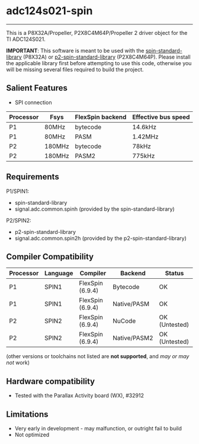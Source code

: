 # adc124s021-spin 
--------------

This is a P8X32A/Propeller, P2X8C4M64P/Propeller 2 driver object for the TI ADC124S021.

**IMPORTANT**: This software is meant to be used with the [spin-standard-library](https://github.com/avsa242/spin-standard-library) (P8X32A) or [p2-spin-standard-library](https://github.com/avsa242/p2-spin-standard-library) (P2X8C4M64P). Please install the applicable library first before attempting to use this code, otherwise you will be missing several files required to build the project.


## Salient Features

* SPI connection

| Processor | Fsys      | FlexSpin backend | Effective bus speed |
|-----------|-----------|------------------|---------------------|
| P1        | 80MHz     | bytecode         | 14.6kHz             |
| P1        | 80MHz     | PASM             | 1.42MHz             |
| P2        | 180MHz    | bytecode         | 78kHz               |
| P2        | 180MHz    | PASM2            | 775kHz              |


## Requirements

P1/SPIN1:
* spin-standard-library
* signal.adc.common.spinh (provided by the spin-standard-library)

P2/SPIN2:
* p2-spin-standard-library
* signal.adc.common.spin2h (provided by the p2-spin-standard-library)


## Compiler Compatibility

| Processor | Language | Compiler               | Backend      | Status                |
|-----------|----------|------------------------|--------------|-----------------------|
| P1        | SPIN1    | FlexSpin (6.9.4)       | Bytecode     | OK                    |
| P1        | SPIN1    | FlexSpin (6.9.4)       | Native/PASM  | OK                    |
| P2        | SPIN2    | FlexSpin (6.9.4)       | NuCode       | OK (Untested)         |
| P2        | SPIN2    | FlexSpin (6.9.4)       | Native/PASM2 | OK (Untested)         |

(other versions or toolchains not listed are __not supported__, and _may or may not_ work)


## Hardware compatibility

* Tested with the Parallax Activity board (WX), #32912


## Limitations

* Very early in development - may malfunction, or outright fail to build
* Not optimized

